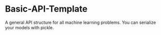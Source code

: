 # Basic-API-Template
A general API structure for all machine learning problems. You can serialize your models with pickle.
